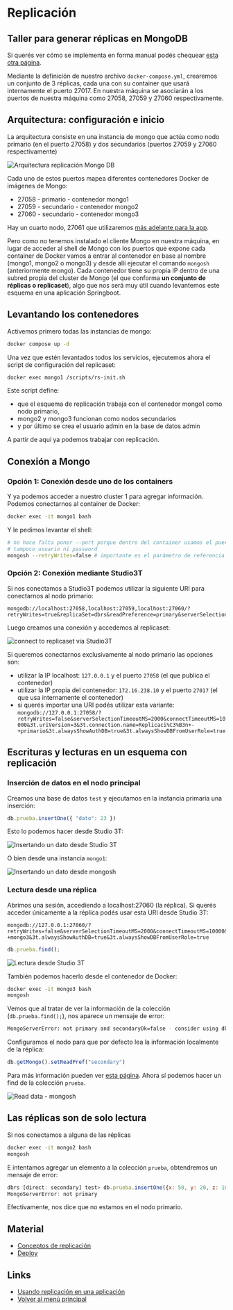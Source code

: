 
# Replicación

## Taller para generar réplicas en MongoDB

Si querés ver cómo se implementa en forma manual podés chequear [esta otra página](./replicacionTallerManual.md).

Mediante la definición de nuestro archivo `docker-compose.yml`, crearemos un conjunto de 3 réplicas, cada una con su container que usará  internamente el puerto 27017. En nuestra máquina se asociarán a los puertos de nuestra máquina como 27058, 27059 y 27060 respectivamente.

## Arquitectura: configuración e inicio

La arquitectura consiste en una instancia de mongo que actúa como nodo primario (en el puerto 27058) y dos secundarios (puertos 27059 y 27060 respectivamente)

![Arquitectura replicación Mongo DB](../images/replication/replication-architecture-impl.png)

Cada uno de estos puertos mapea diferentes contenedores Docker de imágenes de Mongo:

- 27058 - primario - contenedor mongo1
- 27059 - secundario - contenedor mongo2
- 27060 - secundario - contenedor mongo3

Hay un cuarto nodo, 27061 que utilizaremos [más adelante para la app](./replicacionApp.md).

Pero como no tenemos instalado el cliente Mongo en nuestra máquina, en lugar de acceder al shell de Mongo con los puertos que expone cada container de Docker vamos a entrar al contenedor en base al nombre (mongo1, mongo2 o mongo3) y desde allí ejecutar el comando `mongosh` (anteriormente mongo). Cada contenedor tiene su propia IP dentro de una subred propia del cluster de Mongo (el que conforma **un conjunto de réplicas o replicaset**), algo que nos será muy útil cuando levantemos este esquema en una aplicación Springboot.

## Levantando los contenedores

Activemos primero todas las instancias de mongo:

```bash
docker compose up -d
```

Una vez que estén levantados todos los servicios, ejecutemos ahora el script de configuración del replicaset:

```bash
docker exec mongo1 /scripts/rs-init.sh
```

Este script define:

- que el esquema de replicación trabaja con el contenedor mongo1 como nodo primario,
- mongo2 y mongo3 funcionan como nodos secundarios
- y por último se crea el usuario admin en la base de datos admin

A partir de aquí ya podemos trabajar con replicación.

## Conexión a Mongo

### Opción 1: Conexión desde uno de los containers

Y ya podemos acceder a nuestro cluster 1 para agregar información. Podemos conectarnos al container de Docker:

```bash
docker exec -it mongo1 bash
```

Y le pedimos levantar el shell:

```bash
# no hace falta poner --port porque dentro del container usamos el puerto 27017, el default
# tampoco usuario ni password
mongosh --retryWrites=false # importante es el parámetro de referencia
```

### Opción 2: Conexión mediante Studio3T

Si nos conectamos a Studio3T podemos utilizar la siguiente URI para conectarnos al nodo primario:

```uri
mongodb://localhost:27058,localhost:27059,localhost:27060/?retryWrites=true&replicaSet=dbrs&readPreference=primary&serverSelectionTimeoutMS=5000&connectTimeoutMS=10000
```

Luego creamos una conexión y accedemos al replicaset:

![connect to replicaset via Studio3T](../images/replication/create-connection-3t.gif)

Si queremos conectarnos exclusivamente al nodo primario las opciones son:

- utilizar la IP localhost: `127.0.0.1` y el puerto `27058` (el que publica el contenedor)
- utilizar la IP propia del contenedor: `172.16.238.10` y el puerto `27017` (el que usa internamente el contenedor)
- si querés importar una URI podés utilizar esta variante: `mongodb://127.0.0.1:27058/?retryWrites=false&serverSelectionTimeoutMS=2000&connectTimeoutMS=10000&3t.uriVersion=3&3t.connection.name=Replicaci%C3%B3n+-+primario&3t.alwaysShowAuthDB=true&3t.alwaysShowDBFromUserRole=true`


## Escrituras y lecturas en un esquema con replicación

### Inserción de datos en el nodo principal

Creamos una base de datos `test` y ejecutamos en la instancia primaria una inserción:

```js
db.prueba.insertOne({ "dato": 23 })
```

Esto lo podemos hacer desde Studio 3T:

![Insertando un dato desde Studio 3T](../images/replication/insert-data-3t.gif)

O bien desde una instancia `mongo1`:

![Insertando un dato desde mongosh](../images/replication/insert-data-mongosh.gif)

### Lectura desde una réplica

Abrimos una sesión, accediendo a localhost:27060 (la réplica). Si querés acceder únicamente a la réplica podés usar esta URI desde Studio 3T:

```uri
mongodb://127.0.0.1:27060/?retryWrites=false&serverSelectionTimeoutMS=2000&connectTimeoutMS=10000&3t.uriVersion=3&3t.connection.name=Replicaci%C3%B3n+-+mongo3&3t.alwaysShowAuthDB=true&3t.alwaysShowDBFromUserRole=true
```

```js
db.prueba.find();
```

![Lectura desde Studio 3T](../images/replication/read-data-3t.gif)

También podemos hacerlo desde el contenedor de Docker:

```bash
docker exec -it mongo3 bash
mongosh
```

Vemos que al tratar de ver la información de la colección (`db.prueba.find();`), nos aparece un mensaje de error:

```bash
MongoServerError: not primary and secondaryOk=false - consider using db.getMongo().setReadPref() or readPreference in the connection string
```

Configuramos el nodo para que por defecto lea la información localmente de la réplica:

```js
db.getMongo().setReadPref("secondary")
```

Para más información pueden ver [esta página](https://www.mongodb.com/docs/manual/core/read-preference/). Ahora sí podemos hacer un find de la colección `prueba`.

![Read data - mongosh](../images/replication/read-data-mongosh.gif)


## Las réplicas son de solo lectura

Si nos conectamos a alguna de las réplicas

```bash
docker exec -it mongo2 bash
mongosh
```

E intentamos agregar un elemento a la colección `prueba`, obtendremos un mensaje de error:

```js
dbrs [direct: secondary] test> db.prueba.insertOne({x: 50, y: 20, z: 10})
MongoServerError: not primary
```

Efectivamente, nos dice que no estamos en el nodo primario.

## Material

- [Conceptos de replicación](https://docs.mongodb.com/manual/replication/)
- [Deploy](https://docs.mongodb.com/manual/tutorial/deploy-replica-set/)

## Links

- [Usando replicación en una aplicación](./replicacionApp.md)
- [Volver al menú principal](../README.md)

